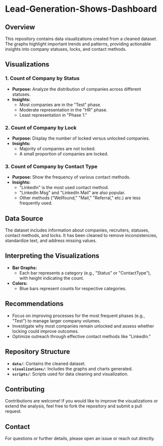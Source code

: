# Lead-Generation-Shows-Dashboard
## Overview
This repository contains data visualizations created from a cleaned dataset. The graphs highlight important trends and patterns, providing actionable insights into company statuses, locks, and contact methods.

## Visualizations

### 1. **Count of Company by Status**
   - **Purpose:** Analyze the distribution of companies across different statuses.
   - **Insights:**
     - Most companies are in the "Test" phase.
     - Moderate representation in the "HR" phase.
     - Least representation in "Phase 1."

### 2. **Count of Company by Lock**
   - **Purpose:** Display the number of locked versus unlocked companies.
   - **Insights:**
     - Majority of companies are not locked.
     - A small proportion of companies are locked.

### 3. **Count of Company by Contact Type**
   - **Purpose:** Show the frequency of various contact methods.
   - **Insights:**
     - "LinkedIn" is the most used contact method.
     - "LinkedIn Msg" and "LinkedIn Mail" are also popular.
     - Other methods ("Wellfound," "Mail," "Referral," etc.) are less frequently used.

## Data Source
The dataset includes information about companies, recruiters, statuses, contact methods, and locks. It has been cleaned to remove inconsistencies, standardize text, and address missing values.

## Interpreting the Visualizations
- **Bar Graphs:**
  - Each bar represents a category (e.g., "Status" or "ContactType"), with height indicating the count.
- **Colors:**
  - Blue bars represent counts for respective categories.

## Recommendations
- Focus on improving processes for the most frequent phases (e.g., "Test") to manage larger company volumes.
- Investigate why most companies remain unlocked and assess whether locking could improve outcomes.
- Optimize outreach through effective contact methods like "LinkedIn."

## Repository Structure
- **`data/`**: Contains the cleaned dataset.
- **`visualizations/`**: Includes the graphs and charts generated.
- **`scripts/`**: Scripts used for data cleaning and visualization.

## Contributing
Contributions are welcome! If you would like to improve the visualizations or extend the analysis, feel free to fork the repository and submit a pull request.

## Contact
For questions or further details, please open an issue or reach out directly.

